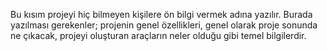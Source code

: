 Bu kısım projeyi hiç bilmeyen kişilere ön bilgi vermek adına yazılır. Burada yazılması gerekenler; projenin genel özellikleri, genel olarak proje sonunda ne çıkacak, projeyi oluşturan araçların neler olduğu gibi temel bilgilerdir.

